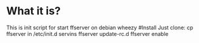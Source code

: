 # What it is? 
This is init script for start ffserver on debian wheezy 
#Install
Just clone:
 cp ffserver in /etc/init.d
 servins ffserver
 update-rc.d ffserver enable
